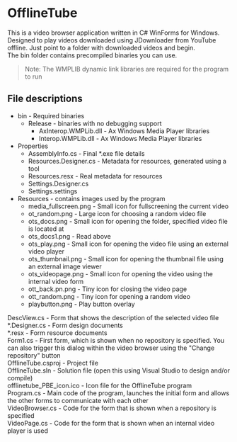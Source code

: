 # OfflineTube
This is a video browser application written in C# WinForms for Windows. Designed to play videos downloaded using JDownloader from YouTube offline. Just point to a folder with downloaded videos and begin.  
The bin folder contains precompiled binaries you can use.
> Note: The WMPLIB dynamic link libraries are required for the program to run

## File descriptions
* bin - Required binaries  
  * Release - binaries with no debugging support  
    * AxInterop.WMPLib.dll - Ax Windows Media Player libraries  
    * Interop.WMPLib.dll - Ax Windows Media Player libraries  
* Properties
  * AssemblyInfo.cs - Final \*.exe file details
  * Resources.Designer.cs - Metadata for resources, generated using a tool
  * Resources.resx - Real metadata for resources
  * Settings.Designer.cs
  * Settings.settings
* Resources - contains images used by the program
  * media_fullscreen.png - Small icon for fullscreening the current video
  * ot_random.png - Large icon for choosing a random video file
  * ots_docs.png - Small icon for opening the folder, specified video file is located at
  * ots_docs1.png - Read above
  * ots_play.png - Small icon for opening the video file using an external video player
  * ots_thumbnail.png - Small icon for opening the thumbnail file using an external image viewer
  * ots_videopage.png - Small icon for opening the video using the internal video form
  * ott_back.pn.png - Tiny icon for closing the video page
  * ott_random.png - Tiny icon for opening a random video
  * playbutton.png - Play button overlay

DescView.cs - Form that shows the description of the selected video file  
\*.Designer.cs - Form design documents  
\*.resx - Form resource documents  
Form1.cs - First form, which is shown when no repository is specified. You can also trigger this dialog within the video browser using the "Change repository" button  
OfflineTube.csproj - Project file  
OfflineTube.sln - Solution file (open this using Visual Studio to design and/or compile)  
offlinetube_PBE_icon.ico - Icon file for the OfflineTube program  
Program.cs - Main code of the program, launches the initial form and allows the other forms to communicate with each other  
VideoBrowser.cs - Code for the form that is shown when a repository is specified  
VideoPage.cs - Code for the form that is shown when an internal video player is used  
